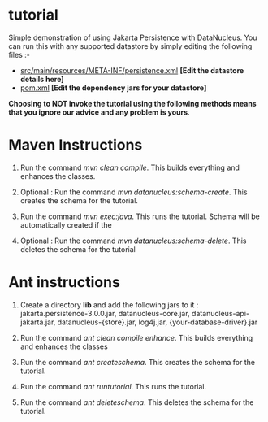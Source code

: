 tutorial
========

Simple demonstration of using Jakarta Persistence with DataNucleus.
You can run this with any supported datastore by simply editing the following files :-

* <a href="https://github.com/datanucleus/samples-jakarta/blob/master/tutorial/src/main/resources/META-INF/persistence.xml">src/main/resources/META-INF/persistence.xml</a>   **[Edit the datastore details here]**
* <a href="https://github.com/datanucleus/samples-jakarta/blob/master/tutorial/pom.xml">pom.xml</a>   **[Edit the dependency jars for your datastore]**

__Choosing to NOT invoke the tutorial using the following methods means that you ignore our advice and any problem is yours__.


Maven Instructions
==================
1. Run the command *mvn clean compile*. This builds everything and enhances the classes.

2. Optional : Run the command *mvn datanucleus:schema-create*. This creates the schema for the tutorial.

3. Run the command *mvn exec:java*. This runs the tutorial. Schema will be automatically created if the 

4. Optional : Run the command *mvn datanucleus:schema-delete*. This deletes the schema for the tutorial


Ant instructions
================
1. Create a directory **lib** and add the following jars to it : 
   jakarta.persistence-3.0.0.jar, datanucleus-core.jar, datanucleus-api-jakarta.jar, datanucleus-{store}.jar, log4j.jar, {your-database-driver}.jar

2. Run the command *ant clean compile enhance*. This builds everything and enhances the classes

3. Run the command *ant createschema*. This creates the schema for the tutorial.

4. Run the command *ant runtutorial*. This runs the tutorial.

5. Run the command *ant deleteschema*. This deletes the schema for the tutorial.
